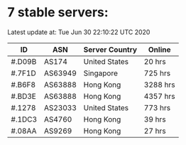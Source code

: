 # 7 stable servers:

Latest update at: Tue Jun 30 22:10:22 UTC 2020

| ID | ASN | Server Country | Online |
| -- | --- | -------------- | ------ |
| #.D09B | AS174 | United States | 20 hrs |
| #.7F1D | AS63949 | Singapore | 725 hrs |
| #.B6F8 | AS63888 | Hong Kong | 3288 hrs |
| #.BD3E | AS63888 | Hong Kong | 4357 hrs |
| #.1278 | AS23033 | United States | 773 hrs |
| #.1DC3 | AS4760 | Hong Kong | 39 hrs |
| #.08AA | AS9269 | Hong Kong | 27 hrs |

